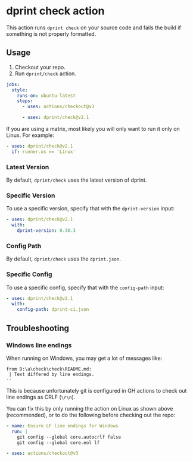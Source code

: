# dprint check action

This action runs `dprint check` on your source code and fails the build if something is not properly formatted.

## Usage

1. Checkout your repo.
2. Run `dprint/check` action.

```yml
jobs:
  style:
    runs-on: ubuntu-latest
    steps:
      - uses: actions/checkout@v3

      - uses: dprint/check@v2.1
```

If you are using a matrix, most likely you will only want to run it only on Linux. For example:

```yml
- uses: dprint/check@v2.1
  if: runner.os == 'Linux'
```

### Latest Version

By default, `dprint/check` uses the latest version of dprint.

### Specific Version

To use a specific version, specify that with the `dprint-version` input:

```yml
- uses: dprint/check@v2.1
  with:
    dprint-version: 0.30.3
```

### Config Path

By default, `dprint/check` uses the `dprint.json`.

### Specific Config

To use a specific config, specify that with the `config-path` input:

```yml
- uses: dprint/check@v2.1
  with:
    config-path: dprint-ci.json
```

## Troubleshooting

### Windows line endings

When running on Windows, you may get a lot of messages like:

```
from D:\a\check\check\README.md:
 | Text differed by line endings.
--
```

This is because unfortunately git is configured in GH actions to check out line endings as CRLF (`\r\n`).

You can fix this by only running the action on Linux as shown above (recommended), or to do the following before checking out the repo:

```yml
- name: Ensure LF line endings for Windows
  run: |
    git config --global core.autocrlf false
    git config --global core.eol lf

- uses: actions/checkout@v3
```
